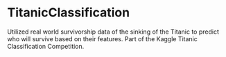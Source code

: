 # TitanicClassification
Utilized real world survivorship data of the sinking of the Titanic to predict who will survive based on their features. Part of the Kaggle Titanic Classification Competition.
